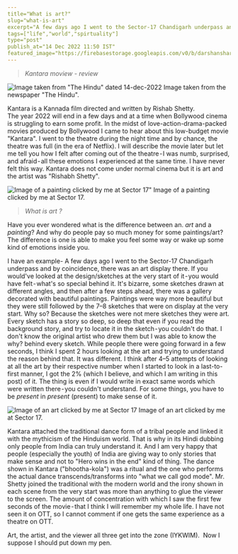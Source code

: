 ```yaml
---
title="What is art?"
slug="what-is-art"
excerpt="A few days ago I went to the Sector-17 Chandigarh underpass and by coincidence, there was an art display there. If you would've looked at the design/sketches at the very start of it - you would have felt - what's so special behind it.."
tags=["life","world","spirtuality"]
type="post"
publish_at="14 Dec 2022 11:50 IST"
featured_image="https://firebasestorage.googleapis.com/v0/b/darshansharma-ur.appspot.com/o/images%2FKantara-moview.jpeg?alt=media&token=991db19d-25cf-415f-9b34-302228663d92"
---
```



>*Kantara moview - review*

![Image taken from "The Hindu" dated 14-dec-2022](https://firebasestorage.googleapis.com/v0/b/darshansharma-ur.appspot.com/o/images%2FKantara-moview.jpeg?alt=media&token=991db19d-25cf-415f-9b34-302228663d92)
Image taken from the newspaper "The Hindu". 

Kantara is a Kannada film directed and written by Rishab Shetty.   
The year 2022 will end in a few days and at a time when Bollywood cinema is struggling to earn some profit. In the midst of love-action-drama-packed movies produced by Bollywood I came to hear about this low-budget movie "Kantara". I went to the theatre during the night time and by chance, the theatre was full (in the era of Netflix). I will describe the movie later but let me tell you how I felt after coming out of the theatre - I was numb, surprised, and afraid - all these emotions I experienced at the same time. I have never felt this way. Kantara does not come under normal cinema but it is art and the artist was "Rishabh Shetty".  

![Image of a painting clicked by me at Sector 17"](https://firebasestorage.googleapis.com/v0/b/darshansharma-ur.appspot.com/o/images%2Fbuddha-painting.jpeg?alt=media&token=97017926-36f1-476f-b7ea-7afec74a14f8)
Image of a painting clicked by me at Sector 17. 

>*What is art ?*


Have you ever wondered what is the difference between an. *art* and a *painting*? And why do people pay so much money for some paintings/art? The difference is one is able to make you feel some way or wake up some kind of emotions inside you.   

I have an example- A few days ago I went to the Sector-17 Chandigarh underpass and by coincidence, there was an art display there. If you would've looked at the design/sketches at the very start of it - you would have felt - what's so special behind it. It's bizarre, some sketches drawn at different angles, and then after a few steps ahead, there was a gallery decorated with beautiful paintings. Paintings were way more beautiful but they were still followed by the 7–8 sketches that were on display at the very start. Why so? Because the sketches were not mere sketches they were art. Every sketch has a story so deep, so deep that even if you read the background story, and try to locate it in the sketch - you couldn't do that. I don't know the original artist who drew them but I was able to know the why? behind every sketch. While people there were going forward in a few seconds, I think I spent 2 hours looking at the art and trying to understand the reason behind that. It was different. I think after 4–5 attempts of looking at all the art by their respective number when I started to look in a last-to-first manner, I got the 2% (which I believe, and which I am writing in this post) of it. The thing is even if I would write in exact same words which were written there - you couldn't understand. For some things, you have to be *present* in *present* (present) to make sense of it.

![Image of an art clicked by me at Sector 17](https://firebasestorage.googleapis.com/v0/b/darshansharma-ur.appspot.com/o/images%2Fbuddha-art.jpeg?alt=media&token=d152888b-76ee-4cc5-836b-78486aeae03d)
Image of an art clicked by me at Sector 17. 

Kantara attached the traditional dance form of a tribal people and linked it with the mythicism of the Hinduism world. That is why in its Hindi dubbing only people from India can truly understand it. And I am very happy that people (especially the youth) of India are giving way to only stories that make sense and not to "Hero wins in the end" kind of thing. The dance shown in Kantara ("bhootha-kola") was a ritual and the one who performs the actual dance transcends/transforms into "what we call god mode". Mr. Shetty joined the traditional with the modern world and the irony shown in each scene from the very start was more than anything to glue the viewer to the screen. The amount of concentration with which I saw the first few seconds of the movie - that I think I will remember my whole life. I have not seen it on OTT, so I cannot comment if one gets the same experience as a theatre on OTT.

Art, the artist, and the viewer all three get into the zone (IYKWIM). 
Now I suppose I should put down my pen.